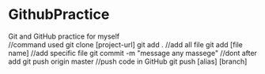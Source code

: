# GithubPractice
Git and GitHub practice for myself <br>
//command used 
git clone [project-url]
git add . //add all file
git add [file name] //add specific file
git commit -m "message any massege" //dont after add 
git push origin master //push code in GitHub
git push [alias] [branch] 
